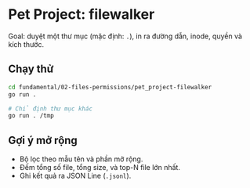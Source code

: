 # Pet Project: filewalker

Goal: duyệt một thư mục (mặc định: `.`), in ra đường dẫn, inode, quyền và kích thước.

## Chạy thử

```bash
cd fundamental/02-files-permissions/pet_project-filewalker
go run .

# Chỉ định thư mục khác
go run . /tmp
```

## Gợi ý mở rộng

- Bộ lọc theo mẫu tên và phần mở rộng.
- Đếm tổng số file, tổng size, và top-N file lớn nhất.
- Ghi kết quả ra JSON Line (`.jsonl`).

